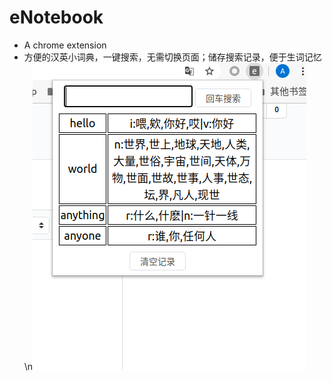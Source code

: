# eNotebook
- A chrome extension
- 方便的汉英小词典，一键搜索，无需切换页面；储存搜索记录，便于生词记忆
\n![image](http://github.com/noob20000405/readme_pic/raw/master/images/capture.png)
